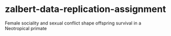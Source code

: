 # zalbert-data-replication-assignment
Female sociality and sexual conflict shape offspring survival in a Neotropical primate
